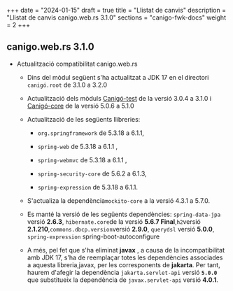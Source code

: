 +++
date        = "2024-01-15"
draft        = true
title       = "Llistat de canvis"
description = "Llistat de canvis canigo.web.rs 3.1.0"
sections    = "canigo-fwk-docs"
weight		= 2
+++

## canigo.web.rs 3.1.0

- Actualització compatibilitat canigo.web.rs
  - Dins del mòdul següent s'ha actualitzat a JDK 17 en el directori `canigó.root` de 3.1.0 a 3.2.0
  - Actualització dels mòduls [Canigó-test](
/content/plataformes/canigo/documentacio-llibreries/canigo.test/3.1.0/) de la versió 3.0.4 a 3.1.0 i [Canigó-core](
/content/plataformes/canigo/documentacio-llibreries/canigo.core/5.1.0/) de la versió 5.0.6 a 5.1.0
  -  Actualització de les següents llibreries: 

     - `org.springframework` de 5.3.18 a 6.1.1,
      
     - `spring-web` de 5.3.18 a 6.1.1 , 

      - `spring-webmvc` de 5.3.18 a 6.1.1 , 

      - `spring-security-core` de 5.6.2 a 6.1.3,

      - `spring-expression` de 5.3.18 a 6.1.1.

  -  S'actualiza la dependència`mockito-core` a la versió 4.3.1 a 5.7.0.
  -  Es manté la versió de les següents dependències: `spring-data-jpa` versió **2.6.3**,
    `hibernate.core`de la versió  **5.6.7 Final**,`h2`versió **2.1.210**,`commons.dbcp.version`versió **2.9.0**,
    `querydsl` versió **5.0.0**, `spring-expression`    spring-boot-autoconfigure
  -  A més, pel fet que s'ha eliminat **javax** , a causa de la incompatibilitat amb JDK 17,
     s'ha de reemplaçar totes les dependències associades a aquesta libreria,javax, per les corresponents de **jakarta**.
     Per tant, haurem d'afegir la dependència `jakarta.servlet-api` versió **`5.0.0`** que substitueix la dependència de
     `javax.servlet-api` versió **4.0.1**.
